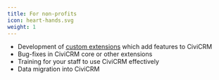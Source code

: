 ```yaml
---
title: For non-profits
icon: heart-hands.svg
weight: 1
---
```


* Development of [custom extensions](https://civicrm.org/extensions) which add features to CiviCRM
* Bug-fixes in CiviCRM core or other extensions
* Training for your staff to use CiviCRM effectively
* Data migration into CiviCRM
